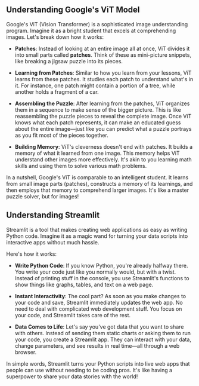 ## Understanding Google's ViT Model

Google's ViT (Vision Transformer) is a sophisticated image understanding program. Imagine it as a bright student that excels at comprehending images. Let's break down how it works:

- **Patches**: Instead of looking at an entire image all at once, ViT divides it into small parts called **patches**. Think of these as mini-picture snippets, like breaking a jigsaw puzzle into its pieces.

- **Learning from Patches**: Similar to how you learn from your lessons, ViT learns from these patches. It studies each patch to understand what's in it. For instance, one patch might contain a portion of a tree, while another holds a fragment of a car.

- **Assembling the Puzzle**: After learning from the patches, ViT organizes them in a sequence to make sense of the bigger picture. This is like reassembling the puzzle pieces to reveal the complete image. Once ViT knows what each patch represents, it can make an educated guess about the entire image—just like you can predict what a puzzle portrays as you fit most of the pieces together.

- **Building Memory**: ViT's cleverness doesn't end with patches. It builds a memory of what it learned from one image. This memory helps ViT understand other images more effectively. It's akin to you learning math skills and using them to solve various math problems.

In a nutshell, Google's ViT is comparable to an intelligent student. It learns from small image parts (patches), constructs a memory of its learnings, and then employs that memory to comprehend larger images. It's like a master puzzle solver, but for images!


## Understanding Streamlit

Streamlit is a tool that makes creating web applications as easy as writing Python code. Imagine it as a magic wand for turning your data scripts into interactive apps without much hassle.

Here's how it works:

- **Write Python Code**: If you know Python, you're already halfway there. You write your code just like you normally would, but with a twist. Instead of printing stuff in the console, you use Streamlit's functions to show things like graphs, tables, and text on a web page.

- **Instant Interactivity**: The cool part? As soon as you make changes to your code and save, Streamlit immediately updates the web app. No need to deal with complicated web development stuff. You focus on your code, and Streamlit takes care of the rest.

- **Data Comes to Life**: Let's say you've got data that you want to share with others. Instead of sending them static charts or asking them to run your code, you create a Streamlit app. They can interact with your data, change parameters, and see results in real time—all through a web browser.

In simple words, Streamlit turns your Python scripts into live web apps that people can use without needing to be coding pros. It's like having a superpower to share your data stories with the world!
